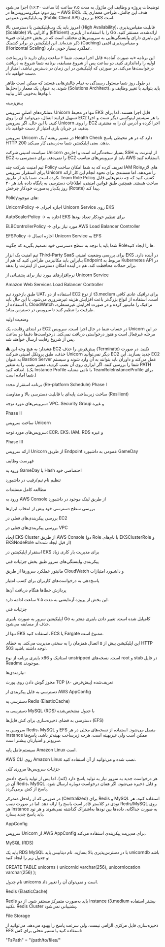 توضیحات پروژه و وظایف
این ماژول به مدت ۷.۵ ساعت (تا ساعت ۱۶:۳۰) اجرا می‌شود – روز دوم: میکروسرویس‌ها در AWS EKS.
هدف این چالش، طراحی معماری یک وب‌اپلیکیشن عمومی (Public Client API) بر روی EKS است.

امروز باید یک وب‌اپلیکیشن با دسترسی بالا (High Availability)، قابلیت مقیاس‌پذیری (Scalable) و کارایی بالا (Efficient) را با استفاده از باینری Go ارائه‌شده، مستقر کنید. این باینری دارای وابستگی‌هایی به سرویس‌های مختلف است که در بخش «جزئیات فنی» ذکر شده‌اند. این اپلیکیشن در برابر کشینگ (Caching) و مقیاس‌پذیری افقی (Horizontal Scaling) عملکرد بسیار خوبی دارد.

این برنامه «به صورت آماده» قابل اجرا نیست. شما ۲ ساعت زمان دارید تا زیرساخت اولیه را راه‌اندازی کنید.
دو ساعت پس از شروع مسابقه، برنامه شما شروع به دریافت درخواست‌ها می‌کند. در صورتی که اپلیکیشن در این زمان در دسترس نباشد، امتیاز از دست خواهید داد.

در طول روز شما مسئول رسیدگی به تمام چالش‌هایی هستید که ممکن است ظاهر شوند. به عنوان یک معمار راه‌حل‌ها (Solutions Architect)، باید بتوانید با تغییر وظایف و ابهام‌ها به‌خوبی کنار بیایید.

پیش‌زمینه

عملکردهای اصلی سرویس Unicorn تنها در محیط EKS قابل اجرا هستند، اما برای تسهیل فرایند انتقال، می‌توانید آن را روی EC2 یا هر سیستم لینوکسی دیگر تست و اجرا کنید.
با این حال، اگر سرویس Unicorn را روی EC2 اجرا کرده و آدرس آن را به مشتری بدهید، در جریان بازی امتیاز از دست خواهید داد.

سرویس Unicorn در مسیر ریشه / یک Health Check دارد که در هر محیطی پاسخ HTTP 200 بدهد، یعنی اپلیکیشن شما به‌درستی کار می‌کند.

سیاست امنیتی شرکت Unicorn بسیار سخت‌گیرانه است و اجازه‌ی SSH از اینترنت به EC2 را نمی‌دهد. برای دسترسی به EC2 باید از سرویس‌های مناسب AWS استفاده کنید.

تیم امنیت شرکت چند Policy تعریف کرده که به شما امکان ساخت IAM Role‌های لازم برای استقرار سرویس Unicorn را می‌دهد، اما مستندی برای نحوه انجام این کار ارائه نکرده است. شما باید از طریق Team Role Policy کشف کنید که چه نقش‌هایی قابل ساخت هستند.
همچنین طبق قوانین امنیتی، اطلاعات دسترسی به پایگاه داده باید هر ۳۰ روز یک‌بار به‌صورت خودکار چرخش (Rotate) پیدا کند.

Policy‌های موجود:

UnicornPolicy → اجازه اجرای Unicorn Service روی EKS

AutoScalerPolicy → اجازه به EKS برای تنظیم خودکار تعداد نودها

ELBControllerPolicy → مورد نیاز برای AWS Load Balancer Controller

EFSPolicy → اجازه اتصال Unicorn Service به EFS

شما باید با توجه به سطح دسترسی خود تصمیم بگیرید که چگونه Roleها را ایجاد کنید.

تیم امنیت یک ابزار Third-Party SaaS برای بررسی وضعیت امنیتی EKS در آینده دارد. بنابراین باید مکانیزمی طراحی کنید که هم از Endpoint مربوط به Kubernetes API در برابر حملات محافظت کند، هم در آینده امکان دسترسی از اینترنت را بدهد.

نرم‌افزارهای مورد نیاز برای پشتیبانی از Unicorn Service

Amazon Web Services Load Balancer Controller

طبق بازخورد تیم UAT، استفاده از دو EC2 از نوع t3.medium برای ترافیک عادی کافی است. استفاده از انواع بزرگ‌تر باعث افزایش هزینه غیرضروری می‌شود.
با این حال باید با استفاده از CloudWatch ترافیک را مانیتور کرده و در صورت افزایش غیرمنتظره، ظرفیت را تنظیم کنید تا سرویس در دسترس بماند.

وضعیت اولیه

در ابتدای رقابت، یک EC2 در حساب شما در حال اجرا است. سرویس Unicorn در این مرحله غیرفعال است و هنوز درخواستی دریافت نمی‌کند. درخواست‌ها دقیقاً دو ساعت پس از شروع رقابت ارسال خواهند شد.

⚠️ هشدار:
به هیچ وجه این EC2 پیش‌فرض را حذف (Terminate) نکنید. در صورت حذف، طبق پروتکل امنیتی شرکت Unicorn دیگر نمی‌توانید EC2 جدید بسازید.
این EC2 به عنوان Bastion Server عمل می‌کند و داوران باید بتوانند به آن وارد شوند و سیستم شما را بررسی کنند.
اگر ابزاری روی آن نصب کردید، مسیر نصب را به متغیر PATH اضافه کنید.
(یک Instance Profile با نامی مشابه TeamRoleInstanceProfile برای شما آماده است.)

برنامه استقرار مجدد (Re-platform Schedule)
Phase I

ساخت زیرساخت پایه‌ای با قابلیت دسترسی بالا و مقاومت (Resilient)

سرویس‌های مورد توجه: VPC، Security Group و غیره

Phase II

ساخت سرویس Unicorn

سرویس‌های مورد توجه: ECR، EKS، IAM، RDS و غیره

Phase III

ارائه سرویس Unicorn از طریق Endpoint عمومی به داشبورد GameDay

فهرست وظایف

ورود به GameDay با Hash اختصاصی خود

تنظیم نام تیم/رقیب در داشبورد

مطالعه کامل مستندات

ورود به AWS Console از طریق لینک موجود در داشبورد

بررسی سطح دسترسی خود پیش از انتخاب ابزارها

بررسی پیکربندی‌های فعلی در EC2

بررسی پیکربندی‌های فعلی در VPC

ایجاد EKS Cluster از طریق AWS Console (دو Role با نام‌های EKSClusterRole و EKSNodeRole از قبل ایجاد شده‌اند)

استقرار اپلیکیشن در EKS برای مدیریت بار کاری زیاد

پیکربندی وابستگی‌های سرور طبق بخش جزئیات فنی

مانیتور عملکرد سرورها از طریق CloudWatch و داشبورد امتیازات

پاسخ‌دهی به درخواست‌های کاربران برای کسب امتیاز

پردازش خطاها هنگام دریافت آن‌ها

این بخش از پروژه آزمایشی به مدت ۷.۵ ساعت ادامه دارد.

جزئیات فنی

اپلیکیشن سرور به صورت باینری Go کامپایل شده است. تغییر دادن باینری منجر به حذف از مسابقه می‌شود.

تنها از EKS استفاده کنید، ECS یا Fargate ممنوع است.

این اپلیکیشن بیش از ۵ اتصال همزمان را به سختی مدیریت می‌کند. به خطای HTTP 503 توجه داشته باشید.

باینری برنامه از نوع x86 استاتیک و unstripped است. نسخه‌های root و stub در فایل Readme موجودند.

نیازمندی‌ها:

مجوز گوش دادن روی پورت TCP تعریف‌شده (پیش‌فرض ۸۰)

دسترسی به فایل پیکربندی از AWS AppConfig

دسترسی به Redis (ElasticCache)

دسترسی به MySQL (RDS) با جدول مشخص‌شده

دسترسی به فضای ذخیره‌سازی برای کش فایل‌ها (EFS)

سرویس به Redis، MySQL و EFS متصل می‌شود. استفاده از نسخه‌های محلی در هر Instance ممکن است ولی غیربهینه است.
هرچه زیرساخت بهینه‌تر باشد، پاسخ‌ها سریع‌تر و امتیازتان بیشتر است.

سیستم‌عامل پایه Amazon Linux است.

AWS CLI روی Amazon Linux نصب شده و می‌توانید از آن استفاده کنید.

جزئیات سرویس‌ها
مروری کلی

هر درخواست جدید به سرور نیاز به تولید پاسخ دارد (کند). اما پس از تولید پاسخ، داده‌ی آن در Redis، MySQL و فایل ذخیره می‌شود.
اگر همان درخواست دوباره ارسال شود، پاسخ از کش برمی‌گردد.

در صورتی که از راه‌حل متمرکز (Centralized) برای Redis و MySQL استفاده کنید، هر نودی در کلاستر قادر است پاسخ را ارائه دهد.
اما در صورت نصب Redis/MySQL روی هر Instance به صورت جداگانه، داده‌ها بین نودها به‌اشتراک گذاشته نمی‌شوند و هر نود باید پاسخ جدید بسازد.

AppConfig

سرویس Unicorn از AWS AppConfig برای مدیریت پیکربندی استفاده می‌کند.

MySQL (RDS)

باید یک RDS MySQL با در دسترس‌پذیری بالا بسازید.
نام دیتابیس باید unicorndb باشد و جدول زیر را ایجاد کنید:

CREATE TABLE unicorns (
  unicornid varchar(256),
  unicornlocation varchar(256)
);


نام جدول unicorns است و نمی‌توان آن را تغییر داد.

Redis (ElasticCache)

Redis باید به‌صورت متمرکز مستقر شود. از دو Instance t3.medium بیشتر استفاده نکنید. Redis Cluster پشتیبانی نمی‌شود.

File Storage

ذخیره‌سازی فایل مرکزی الزامی نیست، ولی سرعت پاسخ را بهبود می‌دهد.
می‌توانید از EFS استفاده کنید یا مسیر محلی برای کش:

"FsPath" = "/path/to/files/"
